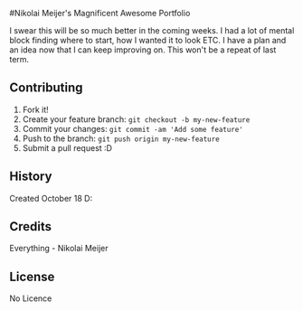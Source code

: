 #Nikolai Meijer's Magnificent Awesome Portfolio

I swear this will be so much better in the coming weeks. I had a lot of mental block finding
where to start, how I wanted it to look ETC. I have a plan and an idea now that I can keep improving on. This won't be a repeat of last term.

## Contributing

1. Fork it!
2. Create your feature branch: `git checkout -b my-new-feature`
3. Commit your changes: `git commit -am 'Add some feature'`
4. Push to the branch: `git push origin my-new-feature`
5. Submit a pull request :D

## History

Created October 18 D:

## Credits

Everything - Nikolai Meijer

## License

No Licence